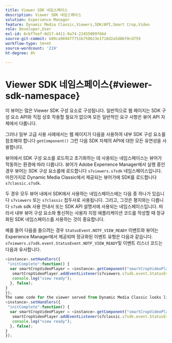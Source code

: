 ```yaml
---
title: Viewer SDK 네임스페이스
description: Viewer SDK 네임스페이스
solution: Experience Manager
feature: Dynamic Media Classic,Viewers,SDK/API,Smart Crop,Video
role: Developer,User
exl-id: 6cbf7eef-0d17-4411-9a74-22455009f66d
source-git-commit: b89ca96947f751b750623e1f18d2a5d86f0cd759
workflow-type: tm+mt
source-wordcount: '219'
ht-degree: 0%

---
```


# Viewer SDK 네임스페이스{#viewer-sdk-namespace}

이 뷰어는 많은 Viewer SDK 구성 요소로 구성됩니다. 일반적으로 웹 페이지는 SDK 구성 요소 API와 직접 상호 작용할 필요가 없으며 모든 일반적인 요구 사항은 뷰어 API 자체에서 다룹니다.

그러나 일부 고급 사용 사례에서는 웹 페이지가 다음을 사용하여 내부 SDK 구성 요소를 참조해야 합니다 `getComponent()` 그런 다음 SDK 자체의 API에 대한 모든 유연성을 사용합니다.

뷰어에서 SDK 구성 요소를 로드하고 초기화하는 데 사용되는 네임스페이스는 뷰어가 작동하는 환경에 따라 다릅니다. 뷰어가 Adobe Experience Manager에서 실행 중인 경우 뷰어는 SDK 구성 요소를에 로드합니다 `s7viewers.s7sdk` 네임스페이스입니다. 마찬가지로 Dynamic Media Classic에서 제공되는 뷰어가에 SDK를 로드합니다 `s7classic.s7sdk`.

두 경우 모두 뷰어 내에서 SDK에서 사용하는 네임스페이스에는 다음 중 하나가 있습니다 `s7viewers` 또는 `s7classic` 접두사로 사용됩니다. 그리고, 그것은 평지와는 다릅니다 `s7sdk` sdk 사용 안내서 또는 SDK API 설명서에 사용되는 네임스페이스입니다. 따라서 내부 뷰어 구성 요소와 통신하는 사용자 지정 애플리케이션 코드를 작성할 때 정규화된 SDK 네임스페이스를 사용하는 것이 중요합니다.

예를 들어 다음을 들으려는 경우 `StatusEvent.NOTF_VIEW_READY` 이벤트와 뷰어는 Experience Manager에서 제공되며 정규화된 이벤트 유형은 다음과 같습니다. `s7viewers.s7sdk.event.StatusEvent.NOTF_VIEW_READY`및 이벤트 리스너 코드는 다음과 유사합니다.

```javascript {.line-numbers}
<instance>.setHandlers({ 
 "initComplete":function() { 
  var smartCropVideoPlayer = <instance>.getComponent("smartCropVideoPlayer"); 
   smartCropVideoPlayer.addEventListener(s7viewers.s7sdk.event.StatusEvent.NOTF_VIEW_READY, function(e) { 
   console.log("view ready"); 
  }, false); 
} 
}); 
The same code for the viewer served from Dynamic Media Classic looks like the following: 
<instance>.setHandlers({ 
 "initComplete":function() { 
  var smartCropVideoPlayer = <instance>.getComponent("smartCropVideoPlayer"); 
   smartCropVideoPlayer.addEventListener(s7classic.s7sdk.event.StatusEvent.NOTF_VIEW_READY, function(e) { 
   console.log("view ready"); 
  }, false); 
} 
});
```
